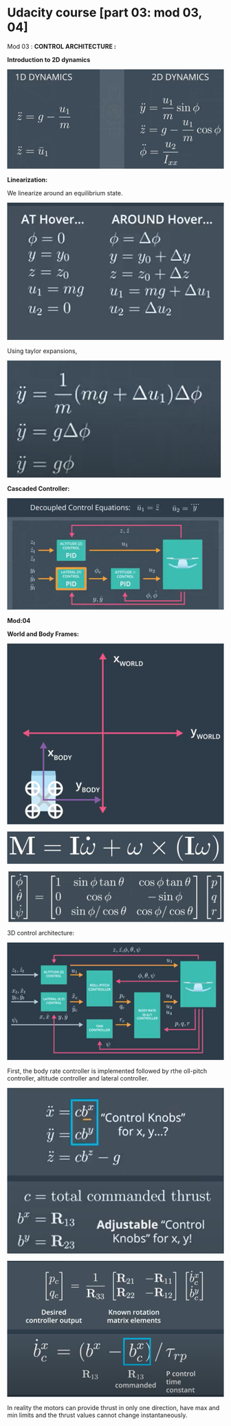 # Udacity course \[part 03: mod 03, 04\]

Mod 03 : **CONTROL ARCHITECTURE :** 

**Introduction to 2D dynamics**

![](../.gitbook/assets/image%20%2818%29.png)

**Linearization:**

We linearize around an equilibrium state. 

![](../.gitbook/assets/image%20%2822%29.png)

Using taylor expansions, 

![](../.gitbook/assets/image%20%2811%29.png)

**Cascaded Controller:**

![](../.gitbook/assets/image%20%2816%29.png)

**Mod:04**

**World and Body Frames:**

![](../.gitbook/assets/image%20%2825%29.png)

![](../.gitbook/assets/image%20%2827%29.png)

![](../.gitbook/assets/image%20%2831%29.png)

3D control architecture:

![](../.gitbook/assets/image%20%2828%29.png)

First, the body rate controller is implemented followed by rthe oll-pitch controller, altitude controller and lateral controller. 

![](../.gitbook/assets/image%20%2826%29.png)

![](../.gitbook/assets/image%20%2829%29.png)

In reality the  motors can provide thrust in only one direction, have max and min limits and the thrust values cannot change instantaneously. 























